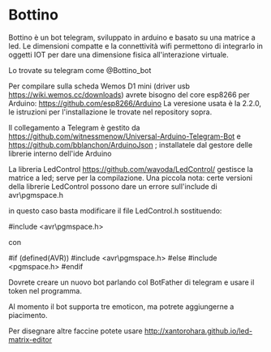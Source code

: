 # Bottino
Bottino è un bot telegram, sviluppato in arduino e basato su una matrice a led.
Le dimensioni compatte e la connettività wifi permettono di integrarlo in oggetti IOT per dare una dimensione fisica all'interazione virtuale.

Lo trovate su telegram come @Bottino_bot  

Per compilare sulla scheda Wemos D1 mini (driver usb https://wiki.wemos.cc/downloads) avrete bisogno del core esp8266 per Arduino: https://github.com/esp8266/Arduino
La veresione usata è la 2.2.0, le istruzioni per l'installazione le trovate nel repository sopra.


Il collegamento a Telegram è gestito da https://github.com/witnessmenow/Universal-Arduino-Telegram-Bot e https://github.com/bblanchon/ArduinoJson ; installatele dal gestore delle librerie interno dell'ide Arduino

La libreria LedControl https://github.com/wayoda/LedControl/ gestisce la matrice a led; serve per la compilazione. 
Una piccola nota: certe versioni della librerie LedControl possono dare un errore sull'include di avr\pgmspace.h

in questo caso basta modificare il file LedControl.h sostituendo:

#include <avr\pgmspace.h>

con

#if (defined(AVR))
#include <avr\pgmspace.h>
#else
#include <pgmspace.h>
#endif

Dovrete creare un nuovo bot parlando col BotFather di telegram e usare il token nel programma. 

Al momento il bot supporta tre emoticon, ma potrete aggiungerne a piacimento.

Per disegnare altre faccine potete usare http://xantorohara.github.io/led-matrix-editor
